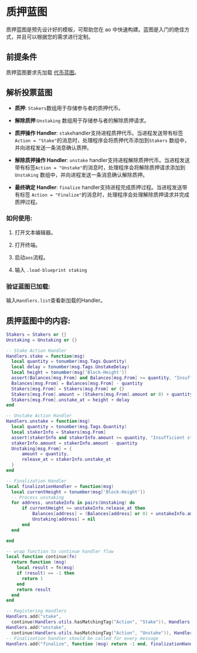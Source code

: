 # 质押蓝图

质押蓝图是预先设计好的模板，可帮助您在 ao 中快速构建。蓝图是入门的绝佳方式，并且可以根据您的需求进行定制。
## 前提条件

质押蓝图要求先加载 [代币蓝图](./token.md)。
## 解析投票蓝图

- **质押**: `Stakers`数组用于存储参与者的质押代币。

- **解除质押**:`Unstaking` 数组用于存储参与者的解除质押请求。

- **质押操作 Handler**: `stake`handler支持进程质押代币。当进程发送带有标签`Action = "Stake"`的消息时，处理程序会将质押代币添加到`Stakers` 数组中，并向进程发送一条消息确认质押。

- **解除质押操作 Handler**: `unstake` handler支持进程解除质押代币。当进程发送带有标签`Action = "Unstake"`的消息时，处理程序会将解除质押请求添加到 `Unstaking` 数组中，并向进程发送一条消息确认解除质押。

- **最终确定 Handler**: `finalize` handler支持进程完成质押过程。当进程发送带有标签 `Action = "Finalize"`的消息时，处理程序会处理解除质押请求并完成质押过程。
### 如何使用:

1. 打开文本编辑器。

2. 打开终端。

3. 启动`aos`流程。

4. 输入  `.load-blueprint staking`

### 验证蓝图已加载:

输入`Handlers.list`查看新加载的Handler。

## 质押蓝图中的内容:

```lua
Stakers = Stakers or {}
Unstaking = Unstaking or {}

-- Stake Action Handler
Handlers.stake = function(msg)
  local quantity = tonumber(msg.Tags.Quantity)
  local delay = tonumber(msg.Tags.UnstakeDelay)
  local height = tonumber(msg['Block-Height'])
  assert(Balances[msg.From] and Balances[msg.From] >= quantity, "Insufficient balance to stake")
  Balances[msg.From] = Balances[msg.From] - quantity
  Stakers[msg.From] = Stakers[msg.From] or {}
  Stakers[msg.From].amount = (Stakers[msg.From].amount or 0) + quantity
  Stakers[msg.From].unstake_at = height + delay
end

-- Unstake Action Handler
Handlers.unstake = function(msg)
  local quantity = tonumber(msg.Tags.Quantity)
  local stakerInfo = Stakers[msg.From]
  assert(stakerInfo and stakerInfo.amount >= quantity, "Insufficient staked amount")
  stakerInfo.amount = stakerInfo.amount - quantity
  Unstaking[msg.From] = {
      amount = quantity,
      release_at = stakerInfo.unstake_at
  }
end

-- Finalization Handler
local finalizationHandler = function(msg)
  local currentHeight = tonumber(msg['Block-Height'])
  -- Process unstaking
  for address, unstakeInfo in pairs(Unstaking) do
      if currentHeight >= unstakeInfo.release_at then
          Balances[address] = (Balances[address] or 0) + unstakeInfo.amount
          Unstaking[address] = nil
      end
  end

end

-- wrap function to continue handler flow
local function continue(fn)
  return function (msg)
    local result = fn(msg)
    if (result) == -1 then
      return 1
    end
    return result
  end
end

-- Registering Handlers
Handlers.add("stake",
  continue(Handlers.utils.hasMatchingTag("Action", "Stake")), Handlers.stake)
Handlers.add("unstake",
  continue(Handlers.utils.hasMatchingTag("Action", "Unstake")), Handlers.unstake)
-- Finalization handler should be called for every message
Handlers.add("finalize", function (msg) return -1 end, finalizationHandler)
```
